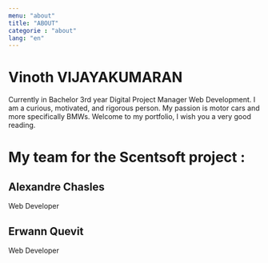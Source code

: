 ```yaml
---
menu: "about"
title: "ABOUT"
categorie : "about"
lang: "en"
---
```


# Vinoth VIJAYAKUMARAN

Currently in Bachelor 3rd year Digital Project Manager Web Development. I am a curious, motivated, and rigorous person. My passion is motor cars and more specifically BMWs. Welcome to my portfolio, I wish you a very good reading.

# My team for the Scentsoft project : 

## Alexandre Chasles

Web Developer

## Erwann Quevit

Web Developer